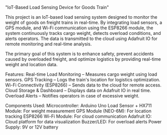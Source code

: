 "IoT-Based Load Sensing Device for Goods Train"

This project is an IoT-based load sensing system designed to monitor the weight of goods on freight trains in real-time. By integrating load sensors, a GPS module, and Wi-Fi communication using the ESP8266 module, the system continuously tracks cargo weight, detects overload conditions, and alerts operators. The data is transmitted to the cloud using Adafruit IO for remote monitoring and real-time analysis.

The primary goal of this system is to enhance safety, prevent accidents caused by overloaded freight, and optimize logistics by providing real-time weight and location data.

Features:
Real-time Load Monitoring – Measures cargo weight using load sensors.
GPS Tracking – Logs the train's location for logistics optimization.
Wi-Fi Connectivity (ESP8266) – Sends data to the cloud for remote access.
Cloud Storage & Dashboard – Displays data on Adafruit IO in real time.
Overload Alerts – Notifies operators in case of excessive weight.

Components Used:
Microcontroller: Arduino Uno 
Load Sensor + HX711 Module: For weight measurement
GPS Module (NEO-6M): For location tracking
ESP8266 Wi-Fi Module: For cloud communication
Adafruit IO: Cloud platform for data visualization
Buzzer/LED: For overload alerts
Power Supply: 9V or 12V battery
